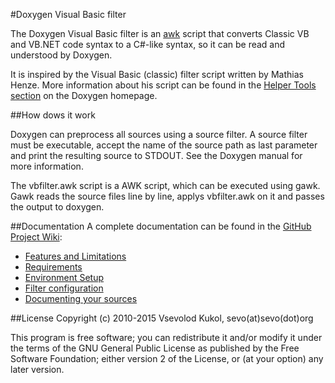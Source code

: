 #Doxygen Visual Basic filter

The  Doxygen Visual Basic filter is an [awk](http://en.wikipedia.org/wiki/AWK) script that converts
Classic VB and VB.NET code syntax to a C#-like syntax, so it
can be read and understood by Doxygen.

It is inspired by the Visual Basic (classic) filter script written
by Mathias Henze. More information about his script can be found in
the [Helper Tools section](http://www.stack.nl/~dimitri/doxygen/helpers.html#doxfilt_vb) on the Doxygen homepage. 


##How dows it work

Doxygen can preprocess all sources using a source filter. A source filter
must be executable, accept the name of the source path as last parameter
and print the resulting source to STDOUT. See the Doxygen manual for
more information.

The vbfilter.awk script is a AWK script, which can be executed using
gawk. Gawk reads the source files line by line, applys vbfilter.awk on
it and passes the output to doxygen. 


##Documentation
A complete documentation can be found in the [GitHub Project Wiki](https://github.com/sevoku/doxygen-vb-filter/wiki):
* [Features and Limitations](https://github.com/sevoku/doxygen-vb-filter/wiki/Features-and-Limitations)
* [Requirements](https://github.com/sevoku/doxygen-vb-filter/wiki/Requirements)
* [Environment Setup](https://github.com/sevoku/doxygen-vb-filter/wiki/Environment-Setup)
* [Filter configuration](https://github.com/sevoku/doxygen-vb-filter/wiki/Filter-configuration)
* [Documenting your sources](https://github.com/sevoku/doxygen-vb-filter/wiki/Documenting-your-sources)

##License
Copyright (c) 2010-2015 Vsevolod Kukol, sevo(at)sevo(dot)org

This program is free software; you can redistribute it and/or modify
it under the terms of the GNU General Public License as published by
the Free Software Foundation; either version 2 of the License, or
(at your option) any later version.



